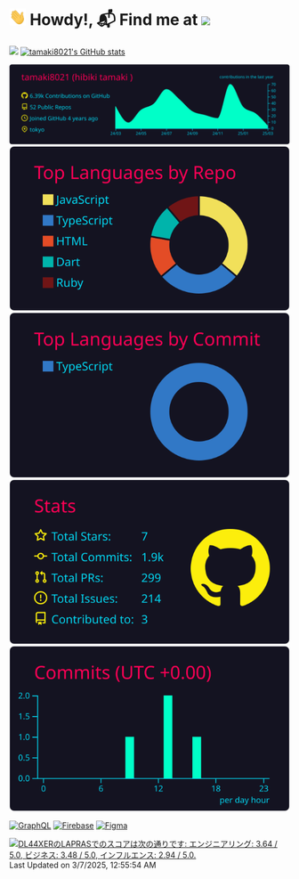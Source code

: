 <h1> 
  <img src="https://raw.githubusercontent.com/ABSphreak/ABSphreak/master/gifs/Hi.gif" width="30px" height="30px">
  Howdy!, 📬 Find me at
  <img src="https://media.giphy.com/media/VgCDAzcKvsR6OM0uWg/giphy.gif" width="50"> 
</h1>
 
<a href="http://www.github.com/tamaki8021"><img src="https://github-readme-streak-stats.herokuapp.com/?user=tamaki8021&stroke=ffffff&background=1c1917&ring=0891b2&fire=0891b2&currStreakNum=ffffff&currStreakLabel=0891b2&sideNums=ffffff&sideLabels=ffffff&dates=ffffff&hide_border=true" /></a>
<a href="http://www.github.com/tamaki8021"><img src="https://github-readme-stats.vercel.app/api?username=tamaki8021&show_icons=true&hide=&count_private=true&title_color=0891b2&text_color=ffffff&icon_color=0891b2&bg_color=1c1917&hide_border=true&show_icons=true" alt="tamaki8021's GitHub stats" /></a>

[![](https://raw.githubusercontent.com/tamaki8021/tamaki8021/main/profile-summary-card-output/2077/0-profile-details.svg)](https://github.com/vn7n24fzkq/github-profile-summary-cards)
[![](https://raw.githubusercontent.com/tamaki8021/tamaki8021/main/profile-summary-card-output/2077/1-repos-per-language.svg)](https://github.com/vn7n24fzkq/github-profile-summary-cards) 
[![](https://raw.githubusercontent.com/tamaki8021/tamaki8021/main/profile-summary-card-output/2077/2-most-commit-language.svg)](https://github.com/vn7n24fzkq/github-profile-summary-cards)
[![](https://raw.githubusercontent.com/tamaki8021/tamaki8021/main/profile-summary-card-output/2077/3-stats.svg)](https://github.com/vn7n24fzkq/github-profile-summary-cards)
[![](https://raw.githubusercontent.com/tamaki8021/tamaki8021/main/profile-summary-card-output/2077/4-productive-time.svg)](https://github.com/vn7n24fzkq/github-profile-summary-cards)

<a href="https://graphql.org/" target="_blank" rel="noreferrer"><img src="https://raw.githubusercontent.com/danielcranney/readme-generator/main/public/icons/skills/graphql-colored.svg" width="48" height="48" alt="GraphQL" /></a>
<a href="https://firebase.google.com/" target="_blank" rel="noreferrer"><img src="https://raw.githubusercontent.com/danielcranney/readme-generator/main/public/icons/skills/firebase-colored.svg" width="48" height="48" alt="Firebase" /></a>
<a href="https://www.figma.com/" target="_blank" rel="noreferrer"><img src="https://raw.githubusercontent.com/danielcranney/readme-generator/main/public/icons/skills/figma-colored.svg" width="48" height="48" alt="Figma" /></a>

<!--
<img src="/github-metrics.svg" alt="Metrics">
-->

<!--START_SECTION:lapras-card-->
<p ><a href="https://lapras.com/public/DL44XER" target="_blank" rel="noopener noreferrer"><img alt="DL44XERのLAPRASでのスコアは次の通りです: エンジニアリング: 3.64 / 5.0, ビジネス: 3.48 / 5.0, インフルエンス: 2.94 / 5.0." src="https://lapras-card-generator.vercel.app/api/svg?e=3.64&b=3.48&i=2.94&b1=%23020E27&b2=%230E5593&i1=%23030E21&i2=%231688BF&l=ja" width="400" ></a>  
Last Updated on 3/7/2025, 12:55:54 AM</p>
<!--END_SECTION:lapras-card-->

<!--
**************************************
### コミットメッセージ
<ul>
   <li> 🎉 <code>:tada:</code> 初めてのコミット（Initial Commit）</li>
   <li> 🔖  <code>:bookmark:</code> バージョンタグ（Version Tag）</li>
   <li> ✨  <code>:sparkles:</code> 新機能（New Feature）</li>
   <li> 🐛  <code>:bug:</code> バグ修正（Bugfix）</li>
   <li> ♻️  <code>:recycle:</code> リファクタリング(Refactoring)</li>
   <li> 📚  <code>:books:</code> ドキュメント（Documentation）</li>
   <li> 🎨  <code>:art:</code> デザインUI/UX(Accessibility)</li>
   <li> 🐎  <code>:horse:</code> パフォーマンス（Performance）</li>
   <li> 🔧  <code>:wrench:</code> ツール（Tooling）</li>
   <li> 🚨  <code>:rotating_light:</code> テスト（Tests）</li>
   <li> 💩  <code>:hankey:</code> 非推奨追加（Deprecation）</li>
   <li> 🗑️  <code>:wastebasket:</code> 削除（Removal）</li>
   <li> 🚧  <code>:construction:</code> WIP(Work In Progress)</li>
</ul>
**************************************
-->
